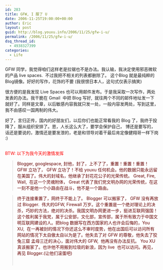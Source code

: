 ```yaml
---
id: 283
title: GFW, I 服了 U
date: 2006-11-25T19:00:00+00:00
author: Eric
layout: post
guid: http://blog.youxu.info/2006/11/25/gfw-i-u/
permalink: /2006/11/25/gfw-i-u/
dsq_thread_id:
  - 4938327399
categories:
  - Life
---
```

GFW 同学，我觉得咱们这样老是拉锯也不是办法。我认输，我决定使用邪恶微软的产品 live spaces.&nbsp; 不过我把不相关的列表都删除了。 这个Blog 就是最纯粹的Blog镜像。好好的写作，花饰的不要 (我很恨日本人，这句式仅表示搞笑)

很方便的是我发现 Live Spaces 也可以用邮件发布。于是我采取一次写作，两处发表的办法。我干脆在 Gmail&nbsp; 中把 Blog 写好,&nbsp; 就往两个不同的邮件地址发一下就好了。同样是文章，以后敏感内容我就只发一处，一般内容发两处，写到这里，我不由感叹一国两制的伟大。 

好了，言归正传，国内的好朋友们，以后你们也能正常看我的 Blog 了，我终于投降了，服从组织安排了。恩，人长这么大了，要学会保护自己， 博还是要写的，话还是要说的，激情还是要发泄的，老是和领导对着干最后肯定像健翔哥一样下岗 :)
  
<br style="background-color: rgb(102, 255, 153); color: rgb(153, 255, 153);" /> <span style="color: rgb(153, 255, 153); background-color: rgb(102, 255, 153);"></span><span style="color: rgb(255, 0, 0);">BTW: 以下为我今天的激情发挥</span><br style="color: rgb(153, 51, 0); background-color: rgb(255, 255, 255);" />
  


>  <span style="color: rgb(102, 0, 0); background-color: rgb(255, 255, 255);"></span>
  
> <span style="color: rgb(102, 0, 0); background-color: rgb(255, 255, 255);">Blogger, googlespace, 封他，封了，上不了了，重置！重置！重置！ GFW 立功了， GFW 立功了！不给 youxu 任何机会。他的数据只能永远留在美国了。伟大的封域名，他继承了封花花公子的光荣传统。 Great, Fire, Wall,&nbsp; 在这一个灵魂附体， Great 代表了我们党文明办网的光荣传统，在这一刻不是他一个小路由在战斗，他不是一个路由。 </span>
  
> <span style="color: rgb(102, 0, 0); background-color: rgb(255, 255, 255);"></span>
  
> <span style="color: rgb(102, 0, 0); background-color: rgb(255, 255, 255);">终于连接重置了，网终于不能上了。 Blogger 可以搬家了， GFW 没有再放过 Blogger.&nbsp; 伟大的GFW, Firewall 万岁。这个重置是一个绝对理论上的决杀，巧妙的方法，绝对的决杀。我国文明办网更进一步，挺进互联网强国！这个胜利属于我党，属于公安部，文化部，宣传部，属于所有致力于中国文明互联网建设的人。把blog 数据写在西方国家的人也许会后悔的，You XU,&nbsp; 在一再被封的情况下你还这么不审时度势，他在出国后可以访问所有网站的情况下太自傲太自以为是了。他失去了对 GFW 的尊敬，他失去了狡兔三窟 孟母三迁的决心，面对伟大的 GFW,&nbsp; 他再没有办法反抗。 </span><span style="color: rgb(153, 51, 0);"></span><span style="color: rgb(102, 0, 0); background-color: rgb(255, 255, 255);">You XU 真该搬家了。也许他不用搬到垃圾的新浪，因为 live&nbsp; 也可以访问。再见，再见 Blogger.(让他们滚蛋吧)</span> <br style="background-color: rgb(153, 255, 255);" /><span style="color: rgb(153, 51, 0);"></span></p>
<span style="color: rgb(153, 51, 0);"><br /> </span><font color="#000000"></font>